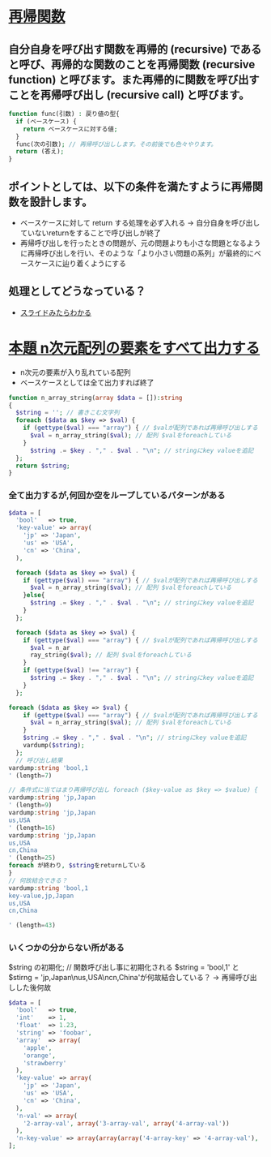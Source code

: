# [再帰関数](https://qiita.com/drken/items/23a4f604fa3f505dd5ad#1-%E5%86%8D%E5%B8%B0%E9%96%A2%E6%95%B0%E3%81%A8%E3%81%AF)

## 自分自身を呼び出す関数を再帰的 (recursive) であると呼び、再帰的な関数のことを再帰関数 (recursive function) と呼びます。また再帰的に関数を呼び出すことを再帰呼び出し (recursive call) と呼びます。

```php
function func(引数) : 戻り値の型{
  if (ベースケース) {
    return ベースケースに対する値;
  }
  func(次の引数); // 再帰呼び出しします。その前後でも色々やります。
  return (答え);
}
```
## ポイントとしては、以下の条件を満たすように再帰関数を設計します。

- ベースケースに対して return する処理を必ず入れる → 自分自身を呼び出していないreturnをすることで呼び出しが終了
- 再帰呼び出しを行ったときの問題が、元の問題よりも小さな問題となるように再帰呼び出しを行い、そのような「より小さい問題の系列」が最終的にベースケースに辿り着くようにする

## 処理としてどうなっている？
- [スライドみたらわかる](https://atcoder.jp/contests/apg4b/tasks/APG4b_v?lang=ja)

# [本題 n次元配列の要素をすべて出力する](./recursive_function_2.php)
- n次元の要素が入り乱れている配列
- ベースケースとしては全て出力すれば終了

```php
function n_array_string(array $data = []):string
{
  $string = ''; // 書きこむ文字列
  foreach ($data as $key => $val) {
    if (gettype($val) === "array") { // $valが配列であれば再帰呼び出しする
      $val = n_array_string($val); // 配列 $valをforeachしている
    }
      $string .= $key . "," . $val . "\n"; // stringにkey valueを追記
  };
  return $string;
}
```

### 全て出力するが,何回か空をループしているパターンがある
```PHP テストデータ
$data = [
  'bool'   => true,
  'key-value' => array(
    'jp' => 'Japan',
    'us' => 'USA',
    'cn' => 'China',
  ),
```

```php 条件式にelseを記述した場合(1 < n)次元配列の要素は追記されない
  foreach ($data as $key => $val) {
    if (gettype($val) === "array") { // $valが配列であれば再帰呼び出しする
      $val = n_array_string($val); // 配列 $valをforeachしている
    }else{
      $string .= $key . "," . $val . "\n"; // stringにkey valueを追記
    }
  };
```

```PHP if条件式でvalが配列以外を指定した場合(1 < n)次元配列の要素は追記される
  foreach ($data as $key => $val) {
    if (gettype($val) === "array") { // $valが配列であれば再帰呼び出しする
      $val = n_ar
      ray_string($val); // 配列 $valをforeachしている
    }
    if (gettype($val) !== "array") {
      $string .= $key . "," . $val . "\n"; // stringにkey valueを追記
    }
  };
```

```PHP vardumpで$string出力した結果
foreach ($data as $key => $val) {
    if (gettype($val) === "array") { // $valが配列であれば再帰呼び出しする
      $val = n_array_string($val); // 配列 $valをforeachしている
    }
    $string .= $key . "," . $val . "\n"; // stringにkey valueを追記
    vardump($string);
  };
  // 呼び出し結果
vardump:string 'bool,1
' (length=7)

// 条件式に当てはまり再帰呼び出し foreach ($key-value as $key => $value) {
vardump:string 'jp,Japan
' (length=9)
vardump:string 'jp,Japan
us,USA
' (length=16)
vardump:string 'jp,Japan
us,USA
cn,China
' (length=25)
foreach が終わり, $stringをreturnしている
}
// 何故結合できる？
vardump:string 'bool,1
key-value,jp,Japan
us,USA
cn,China

' (length=43)
```
### いくつかの分からない所がある
$string の初期化; // 関数呼び出し事に初期化される
$string = 'bool,1' と $stirng = 'jp,Japan\nus,USA\ncn,China'が何故結合している？
→
再帰呼び出しした後何故

```PHP 確認用テストデータ
$data = [
  'bool'   => true,
  'int'    => 1,
  'float'  => 1.23,
  'string' => 'foobar',
  'array'  => array(
    'apple',
    'orange',
    'strawberry'
  ),
  'key-value' => array(
    'jp' => 'Japan',
    'us' => 'USA',
    'cn' => 'China',
  ),
  'n-val' => array(
    '2-array-val', array('3-array-val', array('4-array-val'))
  ),
  'n-key-value' => array(array(array('4-array-key' => '4-array-val'), '3-array-key' => '3-array-val'), '2-array-key' => '2-array-val')
];
```